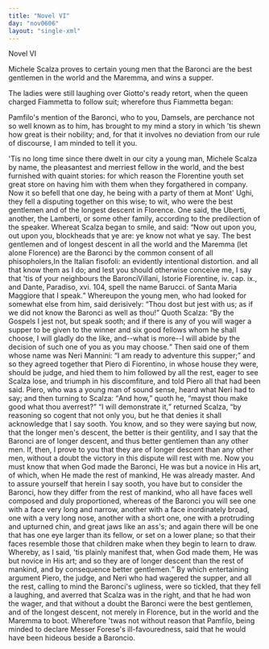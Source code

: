 ```yaml
---
title: "Novel VI"
day: "nov0606"
layout: "single-xml"
---
```

<div id="nov0606" type="novella" who="fiammetta"><head>Novel VI</head><argument><p><milestone id="p06060001"/><!--(i)-->Michele Scalza proves to certain young men that the
Baronci are the best gentlemen in the world and the Maremma, and wins a
supper.<!--(/i)--></p></argument><div3 type="commentary" who="author"><p><milestone id="p06060002"/><!--(sc)-->The<!--(/sc)--> ladies were still laughing over Giotto's
	ready retort, when the queen charged Fiammetta to follow suit; wherefore thus Fiammetta
	began:</p></div3><div3 type="commentary" who="fiammetta"><p><milestone id="p06060003"/>Pamfilo's mention of the
	Baronci, who to you, Damsels, are perchance not so well known as to him, has brought to my
	mind a story in which 'tis shewn how great is their nobility; and, for that it involves no
	deviation from our rule of discourse, I am minded to tell it you.</p></div3><p><milestone id="p06060004"/>'Tis no long time
since there dwelt in our city a young man,
 Michele Scalza by name, the
pleasantest and merriest fellow in the
 world, and the best furnished with
quaint stories: for which reason
 the Florentine youth set great store on
having him with them when
 they forgathered in company. <milestone id="p06060005"/>Now it so befell
that one day, he
 being with a party of them at Mont' Ughi, they fell a
disputing
 together on this wise; to wit, who were the best gentlemen and
of
 the longest descent in Florence. One said, the Uberti, another, the
Lamberti, or some other family, according to the predilection of the
speaker. <milestone id="p06060006"/>Whereat Scalza began to smile, and said: <q direct="unspecified">Now out
 upon you, out
upon you, blockheads that ye are: ye know not what
 ye say. The best
gentlemen and of longest descent in all the world
 and the Maremma (let
alone Florence) are the Baronci by the
 common consent of all
phisopholers,<note>In the Italian <!--(i)-->fisofoli:<!--(/i)--> an
evidently intentional distortion.</note> and all that know them as I
 do;
and lest you should otherwise conceive me, I say that 'tis of
 your
neighbours the Baronci<note>Villani, <!--(i)-->Istorie
Fiorentine<!--(/i)-->, iv.
 cap.
 ix., and Dante,<!--(i)-->
Paradiso,<!--(/i)--> xvi. 104,
 spell the name Barucci.</note> of
Santa Maria Maggiore that I speak.</q>
<pb n="88"/><milestone id="p06060007"/>Whereupon the young men,
who had looked for somewhat else from
 him, said derisively: <q direct="unspecified">Thou dost
but jest with us; as if we did not
 know the Baronci as well as thou!</q>
<milestone id="p06060008"/>Quoth Scalza: <q direct="unspecified">By the Gospels
 I jest not, but speak sooth; and if there
is any of you will wager a
 supper to be given to the winner and six good
fellows whom he
 shall choose, I will gladly do the like, and--what is
more--I will
 abide by the decision of such one of you as you may
choose.</q> <milestone id="p06060009"/>Then
 said one of them whose name was Neri Mannini: <q direct="unspecified">I am
ready to
 adventure this supper;</q> and so they agreed together that Piero
di
 Fiorentino, in whose house they were, should be judge, and hied them
to him followed by all the rest, eager to see Scalza lose, and triumph
 in
his discomfiture, and told Piero all that had been said. <milestone id="p06060010"/>Piero, who
 was a
young man of sound sense, heard what Neri had to say; and
 then turning to
Scalza: <q direct="unspecified">And how,</q> quoth he, <q direct="unspecified">mayst thou make
 good what thou
averrest?</q> <milestone id="p06060011"/><q direct="unspecified">I will demonstrate it,</q> returned
 Scalza, <q direct="unspecified">by
reasoning so cogent that not only you, but he that denies
 it shall
acknowledge that I say sooth. <milestone id="p06060012"/>You know, and so they were
 saying but now,
that the longer men's descent, the better is their
 gentility, and I say
that the Baronci are of longer descent, and thus
 better gentlemen than any
other men. If, then, I prove to you that
 they are of longer descent than
any other men, without a doubt the
 victory in this dispute will rest with
me. <milestone id="p06060013"/>Now you must know that
 when God made the Baronci, He was but a novice
in His art, of
 which, when He made the rest of mankind, He was already
master.
 <milestone id="p06060014"/>And to assure yourself that herein I say sooth, you have but to
consider
 the Baronci, how they differ from the rest of mankind, who all
have faces well composed and duly proportioned, whereas of the
 Baronci you
will see one with a face very long and narrow, another
 with a face
inordinately broad, one with a very long nose, another
 with a short one,
one with a protruding and upturned chin, and
 great jaws like an ass's; and
again there will be one that has one eye
 larger than its fellow, or set on
a lower plane; so that their faces
 resemble those that children make when
they begin to learn to draw.
 <milestone id="p06060015"/>Whereby, as I said, 'tis plainly manifest
that, when God made them,
 He was but novice in His art; and so they are of
longer descent
 than the rest of mankind, and by consequence better
gentlemen.</q>
<milestone id="p06060016"/>By which entertaining argument Piero, the judge, and Neri
who had
 wagered the supper, and all the rest, calling to mind the
Baronci's
 <pb n="89"/>ugliness, were so tickled, that they fell a laughing,
and averred that
 Scalza was in the right, and that he had won the wager,
and that
 without a doubt the Baronci were the best gentlemen, and of the
longest descent, not merely in Florence, but in the world and the
 Maremma
to boot. <milestone id="p06060017"/>Wherefore 'twas not without reason that
 Pamfilo, being minded to
declare Messer Forese's ill-favouredness,
 said that he would have been
hideous beside a Baroncio.</p></div>